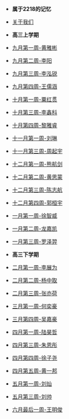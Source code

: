 <!-- docs/_sidebar.md -->

- **属于2218的记忆**

- [关于我们](detail/about)

- **高三上学期**

- [九月第一周-黄雅彬](logs/hyb2)
- [九月第二周-李阳](logs/ly)
- [九月第三周-李泓锐](logs/lhr)
- [九月第四周-王儒涵](logs/wrh)
- [十月第一周-粟红贯](logs/shg)
- [十月第三周-李鑫科](logs/lxk)
- [十月第四周-黎雅睿](logs/lyr)
- [十一月第一周-刘琳](logs/ll)
- [十一月第三周-周起宇](logs/zqy)
- [十二月第一周-熊航剑](logs/xhj)
- [十二月第二周-黄思蒙](logs/hsm)
- [十二月第三周-陈志航](logs/czh)
- [十二月第四周-郭桓宇](logs/ghy)
- [一月第一周-徐智威](logs/xzw)
- [一月第二周-龙嘉凯](logs/ljk)
- [一月第三周-罗泽羿](logs/lzy)

- **高三下学期**

- [二月第一周-李展为](logs/lzw)
- [二月第二周-杨中取](logs/yzq)
- [二月第三周-张亦荷](logs/zyh)
- [三月第一周-何奕豪](logs/hyh)
- [三月第四周-吴嘉豪](logs/wjh)
- [四月第一周-陆昊哲](logs/lhz)
- [四月第三周-朱恩彤](logs/zet)
- [四月第四周-徐子尧](logs/szy)
- [四月第五周-黄一邦](logs/hyb)
- [五月第一周-刘灿](logs/lc)
- [五月第三周-刘帅](logs/ls)
- [六月最后一周-王明俊](logs/wmj)